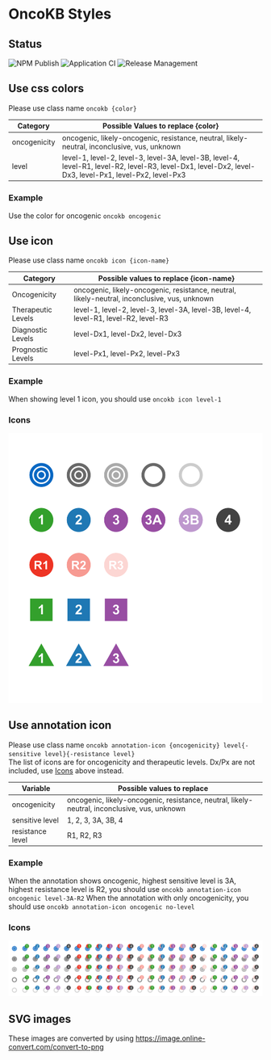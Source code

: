 # OncoKB Styles

## Status
![NPM Publish](https://github.com/oncokb/styles/workflows/NPM%20Publish/badge.svg) ![Application CI](https://github.com/oncokb/styles/workflows/Application%20CI/badge.svg) ![Release Management](https://github.com/oncokb/styles/workflows/Release%20Management/badge.svg)

## Use css colors
Please use class name `oncokb {color}`

| Category     | Possible Values to replace {color}                                                                                                                     |
|--------------|--------------------------------------------------------------------------------------------------------------------------------------------------------|
| oncogenicity | oncogenic, likely-oncogenic, resistance, neutral, likely-neutral, inconclusive, vus, unknown                                                           |
| level        | level-1, level-2, level-3, level-3A, level-3B, level-4, level-R1, level-R2, level-R3, level-Dx1, level-Dx2, level-Dx3, level-Px1, level-Px2, level-Px3 |

### Example
Use the color for oncogenic `oncokb oncogenic`

## Use icon
Please use class name `oncokb icon {icon-name}`

| Category           | Possible values to replace {icon-name}                                                       |
|--------------------|----------------------------------------------------------------------------------------------|
| Oncogenicity       | oncogenic, likely-oncogenic, resistance, neutral, likely-neutral, inconclusive, vus, unknown |
| Therapeutic Levels | level-1, level-2, level-3, level-3A, level-3B, level-4, level-R1, level-R2, level-R3         |
| Diagnostic Levels  | level-Dx1, level-Dx2, level-Dx3                                                              |
| Prognostic Levels  | level-Px1, level-Px2, level-Px3                                                              |

### Example
When showing level 1 icon, you should use `oncokb icon level-1`

### Icons
![OncoKB Icons](images/v4/icons.png )


## Use annotation icon
Please use class name `oncokb annotation-icon {oncogenicity} level{-sensitive level}{-resistance level}`  
The list of icons are for oncogenicity and therapeutic levels. Dx/Px are not included, use [Icons](#icons) above instead.  


| Variable         | Possible values to replace                                                                   |
|------------------|----------------------------------------------------------------------------------------------|
| oncogenicity     | oncogenic, likely-oncogenic, resistance, neutral, likely-neutral, inconclusive, vus, unknown |
| sensitive level  | 1, 2, 3, 3A, 3B, 4                                                                           |
| resistance level | R1, R2, R3                                                                                   |

### Example
When the annotation shows oncogenic, highest sensitive level is 3A, highest resistance level is R2, you should use `oncokb annotation-icon oncogenic level-3A-R2` 
When the annotation with only oncogenicity, you should use `oncokb annotation-icon oncogenic no-level`

### Icons
![OncoKB Annotation Icons](images/v4/annotation-icons.png)

## SVG images
These images are converted by using https://image.online-convert.com/convert-to-png
